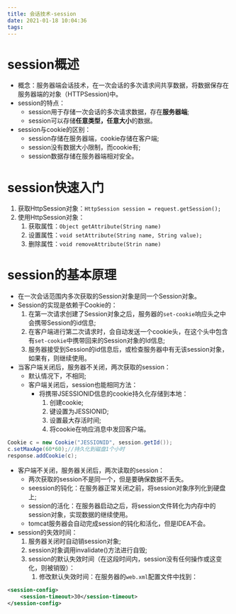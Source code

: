 ```yaml
---
title: 会话技术-session
date: 2021-01-18 10:04:36
tags:
---
```


# session概述

* 概念：服务器端会话技术，在一次会话的多次请求间共享数据，将数据保存在服务器端的对象（HTTPSession)中。
* session的特点：
  * session用于存储一次会话的多次请求数据，存在**服务器端**;
  * session可以存储**任意类型，任意大小**的数据。
* session与cookie的区别：
  * session存储在服务器端，cookie存储在客户端;
  * session没有数据大小限制，而cookie有;
  * session数据存储在服务器端相对安全。





# session快速入门

1. 获取HttpSession对象：`HttpSession session = request.getSession();`
2. 使用HttpSession对象：
   1. 获取属性：`Object getAttribute(String name)`
   2. 设置属性：`void setAttribute(String name, String value);`
   3. 删除属性：`void removeAttribute(Strin name)`

# session的基本原理

* 在一次会话范围内多次获取的Session对象是同一个Session对象。
* Session的实现是依赖于Cookie的：
  1.  在第一次请求创建了Session对象之后，服务器的`set-cookie`响应头之中会携带Session的id信息;
  2.  在客户端进行第二次请求时，会自动发送一个cookie头，在这个头中包含有`set-cookie`中携带回来的Session对象的Id信息;
  3.  服务器接受到Session的id信息后，或检查服务器中有无该session对象，如果有，则继续使用。 
* 当客户端关闭后，服务器不关闭，两次获取的session：
  * 默认情况下，不相同;
  * 客户端关闭后，session也能相同方法：
    * 将携带JSESSIONID信息的cookie持久化存储到本地：
      1. 创建cookie;
      2. 键设置为JESSIONID;
      3. 设置最大存活时间;
      4. 将cookie在响应消息中发回客户端。
```java
Cookie c = new Cookie("JESSIONID", session.getId());
c.setMaxAge(60*60);//持久化到磁盘1个小时
response.addCookie(c);
``` 
* 客户端不关闭，服务器关闭后，两次读取的session：
  * 两次获取的session不是同一个，但是要确保数据不丢失。
  * seession的钝化：在服务器正常关闭之前，将session对象序列化到硬盘上;
  * session的活化：在服务器启动之后，将session文件转化为内存中的session对象，实现数据的继续使用。
  * tomcat服务器会自动完成session的钝化和活化，但是IDEA不会。
* session的失效时间：
  1. 服务器关闭时自动销session对象;
  2. session对象调用invalidate()方法进行自毁;
  3. session的默认失效时间（在这段时间内，session没有任何操作或这变化，则被销毁）：
     1. 修改默认失效时间：在服务器的`web.xml`配置文件中找到：
```xml
<session-config>
    <session-timeout>30</session-timeout>
</session-config>
```
